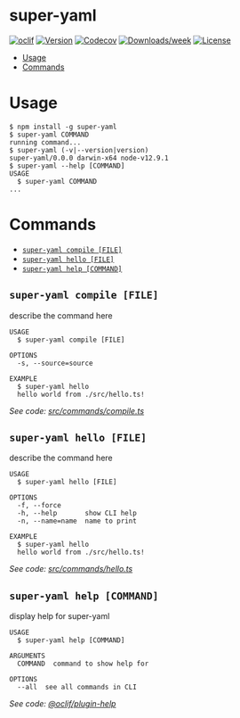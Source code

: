 # super-yaml

[![oclif](https://img.shields.io/badge/cli-oclif-brightgreen.svg)](https://oclif.io)
[![Version](https://img.shields.io/npm/v/super-yaml.svg)](https://npmjs.org/package/super-yaml)
[![Codecov](https://codecov.io/gh/doriaviram/super-yaml/branch/master/graph/badge.svg)](https://codecov.io/gh/doriaviram/super-yaml)
[![Downloads/week](https://img.shields.io/npm/dw/super-yaml.svg)](https://npmjs.org/package/super-yaml)
[![License](https://img.shields.io/npm/l/super-yaml.svg)](https://github.com/doriaviram/super-yaml/blob/master/package.json)

<!-- toc -->

- [Usage](#usage)
- [Commands](#commands)
<!-- tocstop -->

# Usage

<!-- usage -->

```sh-session
$ npm install -g super-yaml
$ super-yaml COMMAND
running command...
$ super-yaml (-v|--version|version)
super-yaml/0.0.0 darwin-x64 node-v12.9.1
$ super-yaml --help [COMMAND]
USAGE
  $ super-yaml COMMAND
...
```

<!-- usagestop -->

# Commands

<!-- commands -->

- [`super-yaml compile [FILE]`](#super-yaml-compile-file)
- [`super-yaml hello [FILE]`](#super-yaml-hello-file)
- [`super-yaml help [COMMAND]`](#super-yaml-help-command)

## `super-yaml compile [FILE]`

describe the command here

```
USAGE
  $ super-yaml compile [FILE]

OPTIONS
  -s, --source=source

EXAMPLE
  $ super-yaml hello
  hello world from ./src/hello.ts!
```

_See code: [src/commands/compile.ts](https://github.com/doriaviram/super-yaml/blob/v0.0.0/src/commands/compile.ts)_

## `super-yaml hello [FILE]`

describe the command here

```
USAGE
  $ super-yaml hello [FILE]

OPTIONS
  -f, --force
  -h, --help       show CLI help
  -n, --name=name  name to print

EXAMPLE
  $ super-yaml hello
  hello world from ./src/hello.ts!
```

_See code: [src/commands/hello.ts](https://github.com/doriaviram/super-yaml/blob/v0.0.0/src/commands/hello.ts)_

## `super-yaml help [COMMAND]`

display help for super-yaml

```
USAGE
  $ super-yaml help [COMMAND]

ARGUMENTS
  COMMAND  command to show help for

OPTIONS
  --all  see all commands in CLI
```

_See code: [@oclif/plugin-help](https://github.com/oclif/plugin-help/blob/v3.2.2/src/commands/help.ts)_

<!-- commandsstop -->
